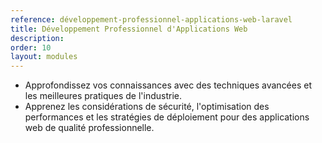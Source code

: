 ```yaml
---
reference: développement-professionnel-applications-web-laravel
title: Développement Professionnel d'Applications Web
description:
order: 10
layout: modules
---
```


* Approfondissez vos connaissances avec des techniques avancées et les meilleures pratiques de l'industrie.
* Apprenez les considérations de sécurité, l'optimisation des performances et les stratégies de déploiement pour des applications web de qualité professionnelle.
